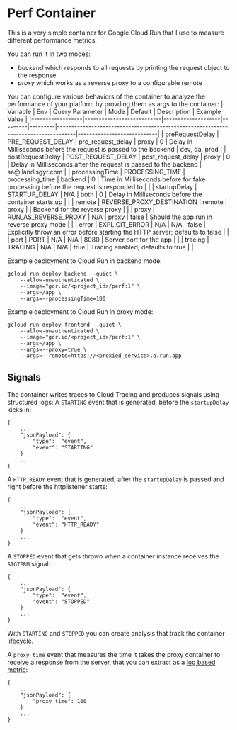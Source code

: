 # Perf Container

This is a very simple container for Google Cloud Run that I use to measure different performance metrics.

You can run it in two modes:
* *backend* which responds to all requests by printing the request object to the response
* *proxy* which works as a reverse proxy to a configurable remote

You can configure various behaviors of the container to analyze the performance of your platform by provding them as args to the container:
| Variable         | Env                       | Query Parameter    | Mode    | Default | Description                                                                        | Example Value              |
|------------------|---------------------------|--------------------|---------|---------|------------------------------------------------------------------------------------|----------------------------|
| preRequestDelay  | PRE_REQUEST_DELAY         | pre_request_delay  | proxy   | 0       | Delay in Milliseconds before the request is passed to the backend                  | dev, qa, prod              |
| postRequestDelay | POST_REQUEST_DELAY        | post_request_delay | proxy   | 0       | Delay in Milliseconds after the request is passed to the backend                   | sa@<project>.landisgyr.com |
| processingTime   | PROCESSING_TIME           | processing_time    | backend | 0       | Time in Milliseconds before for fake processing before the request is responded to |                            |
| startupDelay     | STARTUP_DELAY             | N/A                | both    | 0       | Delay in Milliseconds before the container starts up                               |                            |
| remote           | REVERSE_PROXY_DESTINATION | remote             | proxy   |         | Backend for the reverse proxy                                                      |                            |
| proxy            | RUN_AS_REVERSE_PROXY      | N/A                | proxy   | false   | Should the app run in reverse proxy mode                                           |                            |
| error            | EXPLICIT_ERROR            | N/A                | N/A     | false   | Explicitly throw an error before starting the HTTP server; defaults to false       |                            |
| port             | PORT                      | N/A                | N/A     | 8080    | Server port for the app                                                            |                            |
| tracing          | TRACING                   | N/A                | N/A     | true    | Tracing enabled; defaults to true                                                  |                            |

Example deployment to Cloud Run in backend mode:
```
gcloud run deploy backend --quiet \
    --allow-unauthenticated \
    --image="gcr.io/<project_id>/perf:1" \
    --args=/app \
    --args=--processingTime=100
```

Example deployment to Cloud Run in proxy mode:
```
gcloud run deploy frontend --quiet \
    --allow-unauthenticated \
    --image="gcr.io/<project_id>/perf:1" \
    --args=/app \
    --args=--proxy=true \
    --args=--remote=https://<proxied_service>.a.run.app
```

## Signals

The container writes traces to Cloud Tracing and produces signals using structured logs:
A `STARTING` event that is generated, before the `startupDelay` kicks in:
```
{
    ...
    "jsonPayload": {
        "type":  "event",
        "event": "STARTING"
    }
    ...
}
```

A `HTTP_READY` event that is generated, after the `startupDelay` is passed and right before the httplistener starts:
```
{
    ...
    "jsonPayload": {
        "type":  "event",
        "event": "HTTP_READY"
    }
    ...
}
```

A `STOPPED` event that gets thrown when a container instance receives the `SIGTERM` signal:
```
{
    ...
    "jsonPayload": {
        "type":  "event",
        "event": "STOPPED"
    }
    ...
}
```

With `STARTING` and `STOPPED` you can create analysis that track the container lifecycle.

A `proxy_time` event that measures the time it takes the proxy container to receive a response from the server, that you can extract as a [log based metric](https://cloud.google.com/logging/docs/logs-based-metrics):
```
{
    ...
    "jsonPayload": {
        "proxy_time": 100
    }
    ...
}
```


